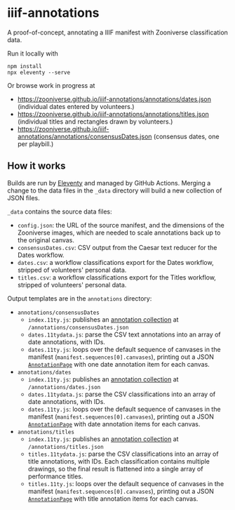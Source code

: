 # iiif-annotations
A proof-of-concept, annotating a IIIF manifest with Zooniverse classification data.

Run it locally with
```
npm install
npx eleventy --serve
```

Or browse work in progress at
- https://zooniverse.github.io/iiif-annotations/annotations/dates.json (individual dates entered by volunteers.)
- https://zooniverse.github.io/iiif-annotations/annotations/titles.json (individual titles and rectangles drawn by volunteers.)
- https://zooniverse.github.io/iiif-annotations/annotations/consensusDates.json (consensus dates, one per playbill.)

## How it works
Builds are run by [Eleventy](https://1ty.dev) and managed by GitHub Actions. Merging a change to the data files in the `_data` directory will build a new collection of JSON files.

`_data` contains the source data files:
- `config.json`: the URL of the source manifest, and the dimensions of the Zooniverse images, which are needed to scale annotations back up to the original canvas.
- `consensusDates.csv`: CSV output from the Caesar text reducer for the Dates workflow.
- `dates.csv`: a workflow classifications export for the Dates workflow, stripped of volunteers' personal data.
- `titles.csv`: a workflow classifications export for the Titles workflow, stripped of volunteers' personal data.

Output templates are in the `annotations` directory:
- `annotations/consensusDates`
  - `index.11ty.js`: publishes an [annotation collection](https://iiif.io/api/presentation/3.0/#58-annotation-collection) at `/annotations/consensusDates.json`
  - `dates.11tydata.js`: parse the CSV text annotations into an array of date annotations, with IDs.
  - `dates.11ty.js`: loops over the default sequence of canvases in the manifest (`manifest.sequences[0].canvases`), printing out a JSON [`AnnotationPage`](https://iiif.io/api/presentation/3.0/#55-annotation-page) with one date annotation item for each canvas.
- `annotations/dates`
  - `index.11ty.js`: publishes an [annotation collection](https://iiif.io/api/presentation/3.0/#58-annotation-collection) at `/annotations/dates.json`
  - `dates.11tydata.js`: parse the CSV classifications into an array of date annotations, with IDs.
  - `dates.11ty.js`: loops over the default sequence of canvases in the manifest (`manifest.sequences[0].canvases`), printing out a JSON [`AnnotationPage`](https://iiif.io/api/presentation/3.0/#55-annotation-page) with date annotation items for each canvas.
- `annotations/titles`
  - `index.11ty.js`: publishes an [annotation collection](https://iiif.io/api/presentation/3.0/#58-annotation-collection) at `/annotations/titles.json`
  - `titles.11tydata.js`: parse the CSV classifications into an array of title annotations, with IDs. Each classification contains multiple drawings, so the final result is flattened into a single array of performance titles.
  - `titles.11ty.js`: loops over the default sequence of canvases in the manifest (`manifest.sequences[0].canvases`), printing out a JSON [`AnnotationPage`](https://iiif.io/api/presentation/3.0/#55-annotation-page) with title annotation items for each canvas.
